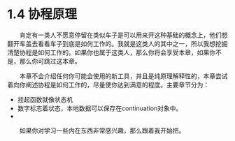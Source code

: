# 1.4 协程原理
&emsp;&emsp;肯定有一类人不愿意停留在类似车子是可以用来开这种基础的概念上，他们想翻开车盖去看看车子到底是如何工作的。我就是这类人的其中之一，所以我想挖掘清楚协程是如何工作的。如果你也属于这类人，那么你将会享受本章，如果你不是，那么你可跳过这本章。

&emsp;&emsp;本章不会介绍任何你可能会使用的新工具，并且是纯原理解释性的，本章尝试着向你阐述协程是如何工作的，尽量使你达到满意的程度。主要章节分为：
 - 挂起函数就像状态机
 - 数字标志着状态，本地数据可以保存在continuation对象中。
 - 

&emsp;&emsp;如果你对学习一些内在东西非常感兴趣，那么跟着我开始把。
